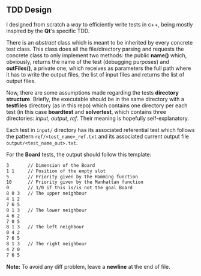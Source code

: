 ## TDD Design


I designed from scratch a *way* to efficiently write tests in c++, being
mostly inspired by the **Qt**'s specific TDD.

There is an *abstract* class which is meant to be inherited by every concrete
test class. This class does all the file/directory parsing and requests the
concrete class to only implement two methods: the public **name()** which,
obviously, returns the name of the test (debugging purposes) and **outFiles()**,
a private one, which receives as parameters the full path where it has to write
the output files, the list of input files and returns the list of output files.

Now, there are some assumptions made regarding the tests **directory structure**.
Briefly, the executable should be in the same directory with a **testfiles**
directory (as in this repo) which contains one directory per each test (in this
case **boardtest** and **solvertest**, which contains three directories:
*input*, *output*, *ref*. Their meaning is hopefully self-explanatory.

Each test in `input/` directory has its associated referential test which
follows the pattern `ref/<test_name>_ref.txt` and its associated current
output file `output/<test_name_out>.txt`.

For the **Board** tests, the output should follow this template:
```bash
3       // Dimension of the Board
1 1     // Position of the empty slot
5       // Priority given by the Hamming function
10      // Priority given by the Manhattan function
0       // 1/0 if this is/is not the goal Board
8 0 3   // The upper neighbour
4 1 2
7 6 5
8 1 3   // The lower neighbour
4 6 2
7 0 5
8 1 3   // The left neighbour
0 4 2
7 6 5
8 1 3   // The right neighbour
4 2 0
7 6 5
```

**Note:** To avoid any diff problem, leave a **newline** at the end of file.
